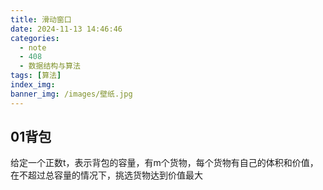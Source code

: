 ```yaml
---
title: 滑动窗口
date: 2024-11-13 14:46:46
categories:
  - note
  - 408
  - 数据结构与算法
tags: [算法]
index_img:
banner_img: /images/壁纸.jpg
---
```


## 01背包

给定一个正数t，表示背包的容量，有m个货物，每个货物有自己的体积和价值，在不超过总容量的情况下，挑选货物达到价值最大